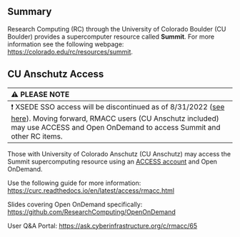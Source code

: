 
## Summary

Research Computing (RC) through the University of Colorado Boulder (CU Boulder) provides a supercomputer resource called __Summit__. For more information see the following webpage: <https://colorado.edu/rc/resources/summit>.

## CU Anschutz Access

|__:warning: PLEASE NOTE__|
|:---------------------------|
| :exclamation: XSEDE SSO access will be discontinued as of 8/31/2022 ([see here](https://portal.xsede.org/web/advancetoaccess/-/important-information-for-access-resource-providers?redirect=https%3A%2F%2Fportal.xsede.org%2Fweb%2Fadvancetoaccess%2Fhome%3Fp_p_id%3D101_INSTANCE_GGZQtbM1Lixt%26p_p_lifecycle%3D0%26p_p_state%3Dnormal%26p_p_mode%3Dview%26p_p_col_id%3D_118_INSTANCE_PAjp68kDKWMl__column-1%26p_p_col_count%3D1)). Moving forward, RMACC users (CU Anschutz included) may use ACCESS and Open OnDemand to access Summit and other RC items. |

Those with University of Colorado Anschutz (CU Anschutz) may access the Summit supercomputing resource using an [ACCESS account](https://access-ci.org/) and Open OnDemand.

Use the following guide for more information:
<https://curc.readthedocs.io/en/latest/access/rmacc.html>

Slides covering Open OnDemand specifically: <https://github.com/ResearchComputing/OpenOnDemand>

User Q&A Portal: <https://ask.cyberinfrastructure.org/c/rmacc/65>
